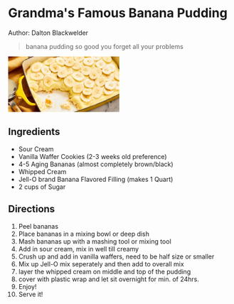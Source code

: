 # Grandma's Famous Banana Pudding

Author: Dalton Blackwelder

> banana pudding so good you forget all your problems

<img src="images/ban pudding.png" width=250>


<!-- If your image is too big, you can use HTML -->
<!-- <img src="images/sample.png" width=250> -->

## Ingredients

- Sour Cream
- Vanilla Waffer Cookies (2-3 weeks old preference)
- 4-5 Aging Bananas (almost completely brown/black)
- Whipped Cream
- Jell-O brand Banana Flavored Filling (makes 1 Quart)
- 2 cups of Sugar

## Directions

1. Peel bananas
2. Place bananas in a mixing bowl or deep dish
3. Mash bananas up with a mashing tool or mixing tool
4. Add in sour cream, mix in well till creamy
5. Crush up and add in vanilla waffers, need to be half size or smaller
6. Mix up Jell-O mix seperately and then add to overall mix
7. layer the whipped cream on middle and top of the pudding
8. cover with plastic wrap and let sit overnight for min. of 24hrs.
9. Enjoy!
10. Serve it!

